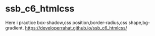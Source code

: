 # ssb_c6_htmlcss
Here i practice box-shadow,css position,border-radius,css shape,bg-gradient.
 https://developerrahat.github.io/ssb_c6_htmlcss/
